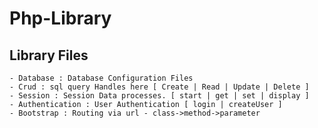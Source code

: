 # Php-Library

**Library Files**
--------------
	
 	- Database : Database Configuration Files
 	- Crud : sql query Handles here [ Create | Read | Update | Delete ] 
 	- Session : Session Data processes. [ start | get | set | display ] 
 	- Authentication : User Authentication [ login | createUser ]
 	- Bootstrap : Routing via url - class->method->parameter  
 	
 	 